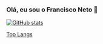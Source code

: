### Olá, eu sou o Francisco Neto 👋
[![GitHub stats](https://github-readme-stats.vercel.app/api?username=fnetgit&theme=default)](https://github.com/fnetgit/github-readme-stats)

[Top Langs](https://github-readme-stats.vercel.app/api/top-langs/?username=fnetgit&theme=react&layout=compact)
